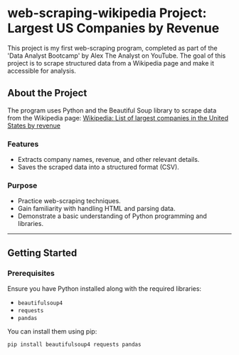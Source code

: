 # web-scraping-wikipedia Project: Largest US Companies by Revenue

This project is my first web-scraping program, completed as part of the 'Data Analyst Bootcamp' by Alex The Analyst on YouTube. The goal of this project is to scrape structured data from a Wikipedia page and make it accessible for analysis.

## About the Project

The program uses Python and the Beautiful Soup library to scrape data from the Wikipedia page:
[Wikipedia: List of largest companies in the United States by revenue](https://en.wikipedia.org/wiki/List_of_largest_companies_in_the_United_States_by_revenue)

### Features
- Extracts company names, revenue, and other relevant details.
- Saves the scraped data into a structured format (CSV).

### Purpose
- Practice web-scraping techniques.
- Gain familiarity with handling HTML and parsing data.
- Demonstrate a basic understanding of Python programming and libraries.

---

## Getting Started

### Prerequisites
Ensure you have Python installed along with the required libraries:
- `beautifulsoup4`
- `requests`
- `pandas`

You can install them using pip:
```bash
pip install beautifulsoup4 requests pandas
